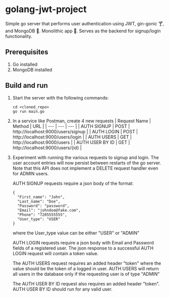 # golang-jwt-project
Simple go server that performs user authentication using JWT, gin-gonic :cocktail:, and MongoDB :leaves:. Monolithic app :moyai:. Serves as the backend for signup/login functionality.

## Prerequisites
1. Go installed
2. MongoDB installed

## Build and run
1. Start the server with the following commands:

    ```
    cd <cloned_repo>
    go run main.go
    ```
    
2. In a service like Postman, create 4 new requests
    | Request Name | Method | URL |
    | --- | --- | --- |
    | AUTH SIGNUP | POST | http://localhost:9000/users/signup |
    | AUTH LOGIN | POST | http://localhost:9000/users/login |
    | AUTH USERS | GET | http://localhost:9000/users |
    | AUTH USER BY ID | GET | http://localhost:9000/users/{id} |
    
3. Experiment with running the various requests to signup and login. The user account entries will now persist between restarts of the go server. Note that this API does not implement a DELETE request handler even for ADMIN users.
    
    AUTH SIGNUP requests require a json body of the format:
    ```
    {
      "First_name": "John",
      "Last_name": "Doe",
      "Password": "password",
      "Email": "johndoe@fake.com",
      "Phone": "7205555555",
      "User_type": "USER"
    }
    ```
    where the User_type value can be either "USER" or "ADMIN"  
    
    
    AUTH LOGIN requests require a json body with Email and Password fields of a registered user. The json response to a successful AUTH LOGIN request will contain a token value.  
    
    
    The AUTH USERS request requires an added header "token" where the value should be the token of a logged in user. AUTH USERS will return all users in the database only if the requesting user is of type "ADMIN"  
    
    
    The AUTH USER BY ID request also requires an added header "token". AUTH USER BY ID should run for any valid user.
    

